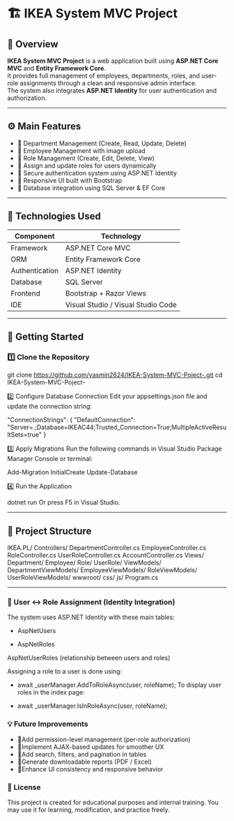 # 🏗️ IKEA System MVC Project

## 📝 Overview

**IKEA System MVC Project** is a web application built using **ASP.NET Core MVC** and **Entity Framework Core**.  
It provides full management of employees, departments, roles, and user-role assignments through a clean and responsive admin interface.  
The system also integrates **ASP.NET Identity** for user authentication and authorization.

---

## ⚙️ Main Features

- 🔹 Department Management (Create, Read, Update, Delete)  
- 🔹 Employee Management with image upload  
- 🔹 Role Management (Create, Edit, Delete, View)  
- 🔹 Assign and update roles for users dynamically  
- 🔹 Secure authentication system using ASP.NET Identity  
- 🔹 Responsive UI built with Bootstrap  
- 🔹 Database integration using SQL Server & EF Core  

---

## 🧩 Technologies Used

| Component | Technology |
|------------|-------------|
| Framework | ASP.NET Core MVC |
| ORM | Entity Framework Core |
| Authentication | ASP.NET Identity |
| Database | SQL Server |
| Frontend | Bootstrap + Razor Views |
| IDE | Visual Studio / Visual Studio Code |

---

## 🚀 Getting Started


### 1️⃣ Clone the Repository

git clone https://github.com/yasmin2624/IKEA-System-MVC-Poject-.git
cd IKEA-System-MVC-Poject-



2️⃣ Configure Database Connection
Edit your appsettings.json file and update the connection string:

"ConnectionStrings": {
  "DefaultConnection": "Server=.;Database=IKEAC44;Trusted_Connection=True;MultipleActiveResultSets=true"
}



3️⃣ Apply Migrations
Run the following commands in Visual Studio Package Manager Console or terminal:

Add-Migration InitialCreate
Update-Database



4️⃣ Run the Application

dotnet run
Or press F5 in Visual Studio.

---
## 📁 Project Structure

IKEA.PL/
  Controllers/
    DepartmentController.cs
    EmployeeController.cs
    RoleController.cs
    UserRoleController.cs
    AccountController.cs
  Views/
    Department/
    Employee/
    Role/
    UserRole/
  ViewModels/
    DepartmentViewModels/
    EmployeeViewModels/
    RoleViewModels/
    UserRoleViewModels/
  wwwroot/
    css/
    js/
  Program.cs



---

### 🔐 User ↔ Role Assignment (Identity Integration)
The system uses ASP.NET Identity with these main tables:


- AspNetUsers

- AspNetRoles

AspNetUserRoles (relationship between users and roles)

Assigning a role to a user is done using:

- await _userManager.AddToRoleAsync(user, roleName);
To display user roles in the index page:

- await _userManager.IsInRoleAsync(user, roleName);

### 💡 Future Improvements
- 🔹Add permission-level management (per-role authorization)
- 🔹Implement AJAX-based updates for smoother UX
- 🔹Add search, filters, and pagination in tables
- 🔹Generate downloadable reports (PDF / Excel)
- 🔹Enhance UI consistency and responsive behavior


### 🏁 License
This project is created for educational purposes and internal training.
You may use it for learning, modification, and practice freely.
